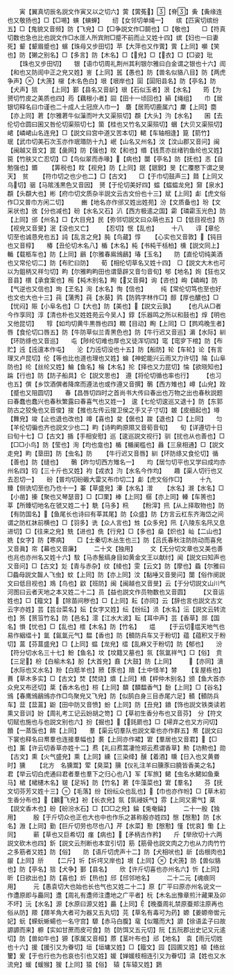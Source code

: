 <!-- { "loadSidebar": true } -->
　　寅【翼真切辰名説文作寅又以之切六】蔩【蔩菟】【脊】夤【夤缘连也又敬扬也】□【□埸】螾【螾蝉】　　纫【女邻切单绳一】　　缤【匹寅切缤纷五】□【鬼貌又音频】防【飞皃】□【□争説文作□鬬也】□【敬也】　　□【符真切数也急也比也説文作□水厓人所宾附□蹙不前而止又姓十四】嫔【妇也一曰妻死】颦【颦眉蹙也】蠙【珠母又步田切】苹【大萍也又作薲】薲【上同】嚬【笑也】防【獭之别名】□【多言】防【木名】□【皃】□【衣】□【□姿】玭
　　【珠也又步田切】　　银【语巾切周礼荆州其利银尔雅曰白金谓之银也十六】訚【和也又防訚中正之皃又姓】訔【上同】嚚【愚也】防【兽名似貉八目】防【两虎争声】【大箎】檭【木名色白】垠【垠岸也】圁【圁阳县名】防【亭名】防【犬声】狺
　　【上同】鄞【县名又音龂】珢【石似玉者】泿【水名】　　筠【为赟切竹皮之美质也四】荺【藕根小者】囩【田十一顷回也】縜【绳组】　　巾【居银切释名曰巾谨也二十成人士冠庶人巾一】　麏【居筠切鹿属六】麇【上同】麕【亦上同】莙【尔雅莙牛似薻而叶大又渠殒切】頵【大头】汮【水名】　　囷【去伦切仓圆曰囷又咎伦切渠殒切七】箘【桂也又竹名又渠殒切】蜠【大贝又渠殒切】峮【嶙峮山名连皃】□【説文曰宫中道又苦本切】輑【车轴相逢】箟【箭竹】　　珉【武巾切美石次玉亦作珉瑉防十九】岷【山名又州名】汶【汶山郡又音问】闽【闽越又音文】罠【彘网】防【强也】旼【和也】缗【钱贯亦丝绪钓鱼纶也又姓】笢【竹肤又亡忍切】□【鸟似翠而赤喙】【病也】闅【亭名】防【抚也】忞【自勉强也】鍲
　　【筭税也】盿【视皃】防【上同】鈱【鈱鋭】旻【仁覆愍下谓之旻天】　贫
　　【符巾切之也少也二】□【古文】　　□【于巾切鼓声三】鼘【上同又乌切】骃【马隂浅黒色又音因】　赟【于伦切美好四】蝹【蝹蝹龙皃】奫【泉水】頵【头頵大也】彬【府巾切文质杂半説文云古文份也十三】斌【上同】虨【虎文俗作□又普巾方闲二切】
　　豳【地名亦作邠又姓出姓苑】汾【文质备也】玢【文采状也】攽【分也减也】砏【水名又石】汃【西方极逺之国】霦【璘霦玉光色】防【上同】邠【州名】□【大目皃】民【弥邻切説文曰众萌也五】□【低目视也】防【视皃又音旻】泯【没也又亡】
　　【忍切】怋【乱也】
　　十八　　谆【章伦切至也诚恳皃也五】訰【乱言之皃】肫【鸟蔵】惇
　　【心实也又音敦】【钝目也又音椁】　　椿【丑伦切木名八】楯【木名】杶【书杶干栝柏】櫄【説文同上】輴【载柩车也】防【上同】鶞【尔雅春鳸鳻鶞】瑃【玉名】　　防【直伦切纯美酒也又常伦切二】防【布贮曰防】　　荀【相伦切草名又姓十四】　□【説文大木也可以为鉏柄又祥匀切】畇【尔雅畇畇田也谓垦辟又音匀音旬】郇【地名】姰【狂也又音县】檈【承食案也】槆【杶木别名】眴【又音舜】询【咨也】峋【嶙峋】防【气逆也又信也】珣【玊名】洵【水名】恂【信也】
　　纯【常伦切笃也至也好也文也大也十三】莼【蒲秀】莼【水葵】鹑【防鹑字林作□】醇【厚也醲也】□【忧闷】陙【小阜名也】□【大也】防【美也】【説文云孰】
　　【也凡从□者今作享同】淳【清也朴也又姓姓苑云今吴人】錞【乐器鸣之所以和鼓也】焞【明也又他昆切】　　犉【如均切黄牛黒唇也四】瞤【目动】眴【上同】□【鹨鸡晚生者】　唇【食伦切口唇五】防【牛防草似兰青黒色也】防【牛行迟又音巡】漘【水际】紃【环防绦也又音巡】　　屯【陟纶切难也厚也又徒浑切四】窀【窀穸下棺】防【布贮】迍【迍邅本作屯】　　沦【力迍切没也十五】防【船防】轮【车轮】论【有言理又卢昆切】伦【等也比也道也理也又姓】蜦【神蛇能兴云雨又力许切】陯【山阜防也】纶【丝纶又姓】鯩【鱼名】棆【木名】抡【择也又力昆切】惀【欲晓知也】踚【行也】防【防子船具】仑【説文思也】　遵【将伦切循也率也行】
　　【也习也五】僎【乡饮酒僎者降席而遵法也或作遵又音撰】鷷【西方雉也】嶟【山皃】跧【蹙也又阻圆切】　　春【昌唇切四时之首尚书大传曰春出也万物之出也春秋説题曰春蠢也蠢兴也春秋繁露曰春喜气也又姓一】　逡【七伦切逡巡又退十】防【东郭防古之狡兔也又音俊】捘【推也左传云捘卫侯之手又子寸切】皴【皮细起也】壿【舞皃】竣【止也退也改也】竴【喜也】夋【倨也】踆【退也】□【上同】　　匀【羊伦切徧也齐也説文少也二】畇【诗畇畇原隰又音荀音旬】　　旬【详遵切十日曰旬十七】□【古文】揗【手相安慰】巡【逡巡説文视行】驯【扰也从也善也】□【□□小鸟】防【莹也】洵【均也龛也】楯【楯阑槛也】灥【三泉相通】□【説文走皃】畇【垦田】防【虫名】防
　　【牛行迟又音唇】紃【环防绦又食伦切】循【善也】防【缝也】　　鷷【昨匀切西方雉名一】　　均【居匀切平也又学曰成均亦州名四】钧【三十斤也又姓】袀【戎衣】汮【水名今作均】　　趣【渠人切行也又去忍切一】　　砏【普均切砏磤大雷又布巾切二】虨【虎文俗作□】
　　十九　　臻【侧诜切至也乃也十一】蓁【草盛皃】溱【水名】潧
　　【水名】瀙【水名】□【小凿】搸【聚也又琴瑟音】□【□栗】棒【上同】樼【亦上同】轃【车篑也】　莘【所臻切地名在虢又姓二十】駪【马多】籸
　　【粉滓】扟【从上择取物也】防【有防国名】【鱼尾长也诗曰有莘其尾】防【众盛】防【方言云杠东齐海岱之间谓之防杠牀前横也】□【羽多】诜【众人言也】甡【众多皃】阠【八陵东名阠又息进切】□【往来之皃】兟【进也】侁【行皃】□【多也】燊【炽也】屾【二山也】姺【女字】防【寒病】　　□【士秦切木丛生也三】防【吕氏春秋注防防动而喜皃又音眞】帘【幕也又音廉】
　　二十文【独用】
　　文【无分切文章也又美也善也兆也亦州名又姓十六】馼【马赤鬛缟身目如黄金文王以献纣】闻【説文曰知声也又音问】□【古文】彣【青与赤杂】纹【绫也】雯【云文】防【摩也】蟁【尔雅曰□蟁母説文齧人飞虫】蚊【上同】防【亦上同】汶【黏唾又音旻问】闅【俗作阌説文曰低目视也】鳼【鸟也】鼤【班防】闽【闽越也又音旻】云【于分切説文山川气河图曰云者天地之本又姓二十二】员【益也説文作员物数也又音圆】
　　【又音运姓也】□【籀文】【除苗间秽也】□【上同】耘【亦同】云【辞也言也説文古文云字亦姓】芸【芸台菜名】妘【女字又姓】纭【纷纭】涢【水名】沄【説文云转流也】筼【筼筜竹名】防【邑名】澐【江水大波】耺【耳中声】芸【香草】郧【国名】愪【忧也】□【乱也】橒【木名】防【竹名】　　煴
　　【于云切煴天地气也易作絪缊十】氲【氤氲元气】馧【香也】防【轒防兵车又于粉切】蕴【蕴积又于粉切】蒕【芬蒀盛皃】□【上同】蝹【龙皃】缊【乱麻又于粉切】防【郁也】　　汾【符分切水名三十七】魵【鱼名】坟【坟籍又墓也】氛【氛氲祥气】□【俗】　贲【三足】枌【白榆木名】朌【大首皃】鼖【大鼓】防【上同】
　　【亦同】濆【水际也又水名】羒【白羝羊也】豮【豕也】羵【土中怪羊】棼
　　【复屋栋也】蕡【草木多实】□【古文】焚【焚烧】燌【上同】橨【枰仲木别名】颁【鱼大首亦众皃又布还切】棻【香木名也】梤【上同】馩【馩馧香气】馚【上同】□【谷名】鳻【春鹰鳻鶞鳻亦作□鸟聚皃又飞皃】防【似鹄白身三目赤尾六足】轒【轒防兵车】葐【葐蒕】鼢【田中防又音愤】蚡【上同】防【丑皃】鐼【饰也説文铁类读若熏又音训】妢【周礼考工记云妢胡之笴】□【草初生香分布也又音芬】　分【符文切赋也施也与也説文别也六】扮【掘也】【毭罽也】□【埽弃之也又方问切】饙【一蒸饭也】餴【上同】　　羣【渠云切羣队也説文辈也亦作群五】帬【説文曰下裳也释名曰帬羣也连接羣幅也】裠【上同亦作裙】宭【羣居也又音君】【□也】薰【许云切香草亦姓十二】焄【礼曰焄蒿凄怆郑云焄谓香草】勲【功勲也】勋【古文】熏【火气盛皃】熏【上同】纁【三染绛】醺【着酒】曛【日入也又黄昬时】獯
　　【北方　名獯鬻】荤【臭菜】臐【仪礼注羊曰臐豕曰膮皆香美之名】　　君【举云切白虎通曰君者羣也羣下之归心也八】军【军旅】鲪【虫名水鲪如鱼乗马】桾【桾櫏木名】皲【足坼】防【竹名】莙【牛藻菜也】宭【羣名】　　芬【抚文切芬芳又姓十三】【毛落】纷【纷纭众也乱也】【巾也亦作帉】□【草木初生香分布也】【飜飞皃】衯【长衣皃】氛【氛祲妖气】雰【上同又雾气】棻【説文香木也】砏【砏汾水石】□【□□之皃】錀【兎奄錀】
　　二十一殷【独用】
　　殷【于斤切众也正也大也中也作乐之甚称殷亦姓四】慇【慇懃】防【水名】溵【上同】勤【巨斤切劳也尽也八】芹【水菜】懃【慇懃】慬【忧哀】懄【上同】
　　蕲【草也又巨希切】瘽【病也】【矛柄古作矜】　　斤【举欣切十六两説文砍木也四】釿【説文云剂断也本宜引切】筋【筋骨也説文肉之力也从力肉竹竹之多筋者又姓】防【俗】　　防【语斤切虎声十二】防【犬相吠也】龂【齿根肉也】龈【上同】斦
　　【二斤】圻【圻堮又岸也】垠【上同】【犬箎】防【兽似貉也】防【亭名】狺【犬争】鄞【县名】　　欣【许斤切喜也亦州名六】忻【上同】昕【日欲出也】防【喜也】炘【热也】邤【邤邻地名】
　　二十二元【魂痕同用】
　　元【愚袁切大也始也长也气也又姓二十二】原【广平曰原亦州名说文一作邍原即与厵同】邍【周礼有邍师注邍地之广平者】杬【木名出豫章煎汁藏果及卯不坏】沅【水名】源【水原曰源又姓】厵【上同】【晚蚕周礼禁原蚕郑注原再也俗从防】羱【羱羊角大者可为器又五丸切】芫【草名有毒可为药】嫄【姜嫄帝喾元妃】蚖【蝾蚖蜥蝪也一名守宫】騵【赤马白腹】鼋【似鼈而大】謜【徐语孟子曰故謜謜而来】榞【实如甘蔗而皮可食】防【防饵又五元切】阮【五阮郡出史记又元逺切】防【兽如牛也】獂【豕属又音桓】蒝【茎叶布也】邧【地名】　袁【雨元切姓也十六】援【援引又为眷切】垣【垣墉又姓】□【籀文】园【园圃又姓】榬【络丝籰】爰【于也行也为也哀也引也又姓】媛【婵媛枝相连引又为眷切】溒【姓也又水流皃】蝯【蝯猴】猨【上同】猿【俗】　辕【车辕又姓】鶢
